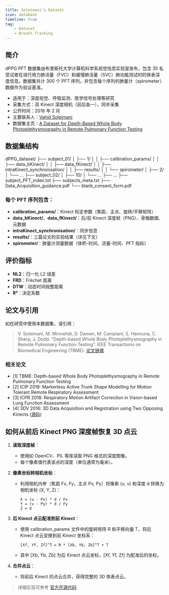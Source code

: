 ```yaml
---
title: Soleimani's Dataset
icon: database
timeline: true
tag:
    - Dataset
    - Breath Tracking
---
```


## 简介

dPPG PFT 数据集由布里斯托大学计算机科学系视觉信息实验室发布，包含 35 名受试者在进行用力肺活量（FVC）和缓慢肺活量（SVC）肺功能测试时的体表深度信息。数据集共计 300 个 PFT 序列，并包含每个序列的肺量计（spirometer）数据作为验证基准。

- 适用于：深度视觉、呼吸监测、医学信号处理等研究
- 采集方式：双 Kinect 深度相机（前后各一），同步采集
- 公开时间：2018 年 2 月
- 主要联系人：[Vahid Soleimani](https://github.com/BristolVisualPFT)
- 数据集主页：[A Dataset for Depth-Based Whole Body Photoplethysmography in Remote Pulmonary Function Testing](https://data.bris.ac.uk/data/dataset/1tqzx39mzkw832msuvy3obktqi)

## 数据集结构

dPPG_dataset/
├── subject_01/
│   ├── 1/
│   │   ├── calibration_params/
│   │   ├── data_bKinect/
│   │   ├── data_fKinect/
│   │   ├── intraKinect_synchronisation/
│   │   ├── results/
│   │   └── spirometer/
│   ├── 2/
│   └── ...
├── subject_02/
│   ├── 10/
│   └── ...
├── ...
├── subject_PFT_index.txt
├── subjects_meta.txt
├── Data_Acquisition_guidance.pdf
└── blank_consent_form.pdf

### 每个 PFT 序列包含：
- **calibration_params/**：Kinect 标定参数（焦距、主点、旋转/平移矩阵）
- **data_bKinect/**、**data_fKinect/**：后/前 Kinect 深度帧（PNG）、骨骼数据、元数据
- **intraKinect_synchronisation/**：同步信息
- **results/**：三篇论文的实验结果（详见下文）
- **spirometer/**：肺量计测量数据（体积-时间、流量-时间、PFT 指标）

## 评价指标

- **NL2**：归一化 L2 误差
- **FRD**：Fréchet 距离
- **DTW**：动态时间规整距离
- **R²**：决定系数

## 论文与引用

如在研究中使用本数据集，请引用：

> V. Soleimani, M. Mirmehdi, D. Damen, M. Camplani, S. Hannuna, C. Sharp, J. Dodd. 
> "Depth-based Whole Body Photoplethysmography in Remote Pulmonary Function Testing". 
> IEEE Transactions on Biomedical Engineering (TBME). [论文链接](http://ieeexplore.ieee.org/document/8186188/)

### 相关论文
- [1] TBME: Depth-based Whole Body Photoplethysmography in Remote Pulmonary Function Testing
- [2] ICIP 2018: Markerless Active Trunk Shape Modelling for Motion Tolerant Remote Respiratory Assessment
- [3] ICPR 2018: Respiratory Motion Artifact Correction in Vision-based Lung Function Assessment
- [4] 3DV 2016: 3D Data Acquisition and Registration using Two Opposing Kinects ([源码](https://github.com/BristolVisualPFT/3D_Data_Acquisition_Registration_Using_Kinects))


## 如何从前后 Kinect PNG 深度帧恢复 3D 点云

1. **读取深度帧**：
   - 使用如 OpenCV、PIL 等库读取 PNG 格式的深度图像。
   - 每个像素值代表该点的深度（单位通常为毫米）。

2. **像素坐标转相机坐标**：
   - 利用相机内参（焦距 Fx, Fy，主点 Px, Py）将像素 (u, v) 和深度 d 转换为相机坐标 (X, Y, Z)：
     ```
     X = (u - Px) * d / Fx
     Y = (v - Py) * d / Fy
     Z = d
     ```

3. **后 Kinect 点云配准到前 Kinect**：
   - 使用 calibration_params 文件中的旋转矩阵 R 和平移向量 T，将后 Kinect 点云变换到前 Kinect 坐标系：
     ```
     [Xf, Yf, Zf]^T = R * [Xb, Yb, Zb]^T + T
     ```
   - 其中 [Xb, Yb, Zb] 为后 Kinect 点云坐标，[Xf, Yf, Zf] 为配准后的坐标。

4. **合并点云**：
   - 将前后 Kinect 的点云合并，获得完整的 3D 体表点云。

> 详细实现可参考 [官方开源代码](https://github.com/BristolVisualPFT/3D_Data_Acquisition_Registration_Using_Kinects)
